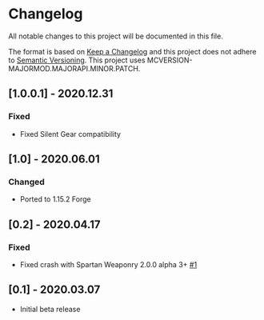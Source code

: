 # Changelog
All notable changes to this project will be documented in this file.

The format is based on [Keep a Changelog](http://keepachangelog.com/en/1.0.0/) and this project does not adhere to [Semantic Versioning](http://semver.org/spec/v2.0.0.html).
This project uses MCVERSION-MAJORMOD.MAJORAPI.MINOR.PATCH.

## [1.0.0.1] - 2020.12.31
### Fixed
- Fixed Silent Gear compatibility

## [1.0] - 2020.06.01
### Changed
- Ported to 1.15.2 Forge

## [0.2] - 2020.04.17
### Fixed
- Fixed crash with Spartan Weaponry 2.0.0 alpha 3+ [#1](https://github.com/TheIllusiveC4/ConsecrationCompatibility/issues/1)

## [0.1] - 2020.03.07
- Initial beta release